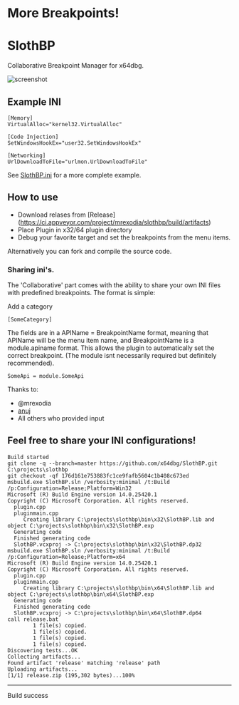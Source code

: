 # More Breakpoints!

# SlothBP

Collaborative Breakpoint Manager for x64dbg.

![screenshot](https://i.imgur.com/v07n6LT.png)

## Example INI

```
[Memory]
VirtualAlloc="kernel32.VirtualAlloc"

[Code Injection]
SetWindowsHookEx="user32.SetWindowsHookEx"

[Networking]
UrlDownloadToFile="urlmon.UrlDownloadToFile"
```

See [SlothBP.ini](https://github.com/x64dbg/SlothBP/blob/master/SlothBP.ini) for a more complete example.

## How to use

* Download relases from [Release] (https://ci.appveyor.com/project/mrexodia/slothbp/build/artifacts)
* Place Plugin in x32/64 plugin directory
* Debug your favorite target and set the breakpoints from the menu items.

Alternatively you can fork and compile the source code.

### Sharing ini's.

The 'Collaborative' part comes with the ability to share your own INI files with predefined breakpoints.
The format is simple:

Add a category

```
[SomeCategory]
```
The fields are in a APIName = BreakpointName format, meaning that APIName will be the menu item name, and BreakpointName is a module.apiname format. This allows the plugin to automatically set the correct breakpoint. (The module isnt necessarily required but definitely recommended).

```
SomeApi = module.SomeApi
```

Thanks to:
* @mrexodia
* [anuj](https://twitter.com/asoni)
* All others who provided input

Feel free to share your INI configurations!
---------------------------------------------------------------------------------
```
Build started
git clone -q --branch=master https://github.com/x64dbg/SlothBP.git C:\projects\slothbp
git checkout -qf 176d161e753883fc1ce9fafb5604c1b408c673ed
msbuild.exe SlothBP.sln /verbosity:minimal /t:Build /p:Configuration=Release;Platform=Win32
Microsoft (R) Build Engine version 14.0.25420.1
Copyright (C) Microsoft Corporation. All rights reserved.
  plugin.cpp
  pluginmain.cpp
     Creating library C:\projects\slothbp\bin\x32\SlothBP.lib and object C:\projects\slothbp\bin\x32\SlothBP.exp
  Generating code
  Finished generating code
  SlothBP.vcxproj -> C:\projects\slothbp\bin\x32\SlothBP.dp32
msbuild.exe SlothBP.sln /verbosity:minimal /t:Build /p:Configuration=Release;Platform=x64
Microsoft (R) Build Engine version 14.0.25420.1
Copyright (C) Microsoft Corporation. All rights reserved.
  plugin.cpp
  pluginmain.cpp
     Creating library C:\projects\slothbp\bin\x64\SlothBP.lib and object C:\projects\slothbp\bin\x64\SlothBP.exp
  Generating code
  Finished generating code
  SlothBP.vcxproj -> C:\projects\slothbp\bin\x64\SlothBP.dp64
call release.bat
        1 file(s) copied.
        1 file(s) copied.
        1 file(s) copied.
        1 file(s) copied.
Discovering tests...OK
Collecting artifacts...
Found artifact 'release' matching 'release' path
Uploading artifacts...
[1/1] release.zip (195,302 bytes)...100%
````
---------------------------------------------
Build success
